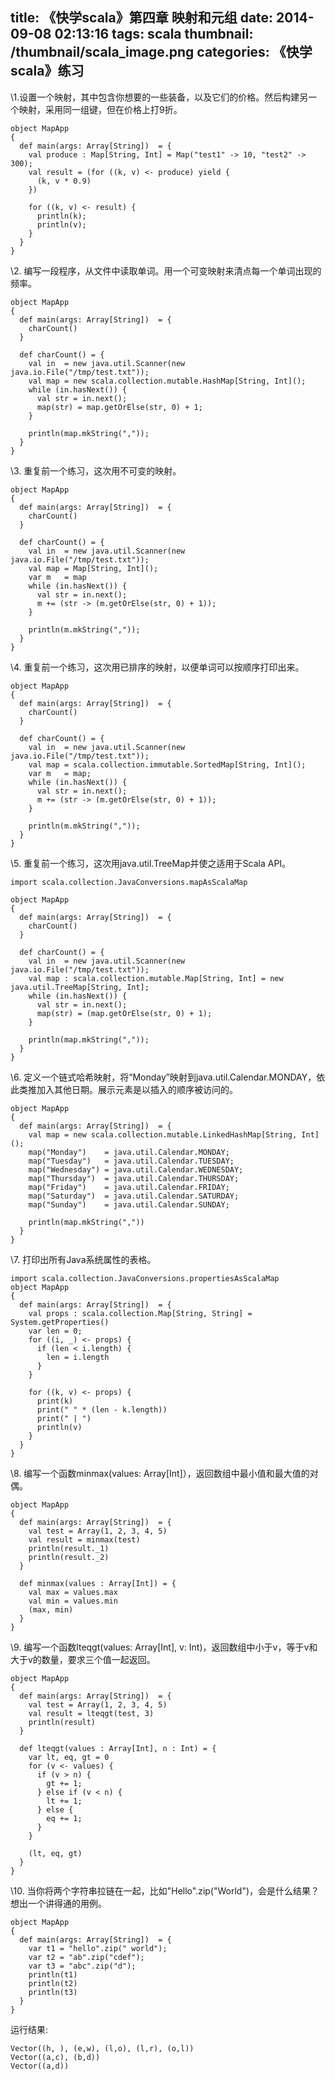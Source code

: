 title: 《快学scala》第四章 映射和元组
date: 2014-09-08 02:13:16
tags: scala
thumbnail: /thumbnail/scala_image.png
categories: 《快学scala》练习
---

\1.设置一个映射，其中包含你想要的一些装备，以及它们的价格。然后构建另一个映射，采用同一组键，但在价格上打9折。
 
```
object MapApp
{
  def main(args: Array[String])  = {
    val produce : Map[String, Int] = Map("test1" -> 10, "test2" -> 300);
    val result = (for ((k, v) <- produce) yield {
      (k, v * 0.9)
    })
   
    for ((k, v) <- result) {
      println(k);
      println(v);
    }
  }
} 
```

\2. 编写一段程序，从文件中读取单词。用一个可变映射来清点每一个单词出现的频率。 

```
object MapApp
{
  def main(args: Array[String])  = {
    charCount()
  }

  def charCount() = {
    val in  = new java.util.Scanner(new java.io.File("/tmp/test.txt"));
    val map = new scala.collection.mutable.HashMap[String, Int]();
    while (in.hasNext()) {
      val str = in.next();
      map(str) = map.getOrElse(str, 0) + 1;
    }

    println(map.mkString(","));
  }
}
```

\3. 重复前一个练习，这次用不可变的映射。 

```
object MapApp
{
  def main(args: Array[String])  = {
    charCount()
  }

  def charCount() = {
    val in  = new java.util.Scanner(new java.io.File("/tmp/test.txt"));
    val map = Map[String, Int]();
    var m   = map
    while (in.hasNext()) {
      val str = in.next();
      m += (str -> (m.getOrElse(str, 0) + 1));
    }

    println(m.mkString(","));
  }
}
```

\4. 重复前一个练习，这次用已排序的映射，以便单词可以按顺序打印出来。 

```
object MapApp
{
  def main(args: Array[String])  = {
    charCount()
  } 
    
  def charCount() = {
    val in  = new java.util.Scanner(new java.io.File("/tmp/test.txt"));
    val map = scala.collection.immutable.SortedMap[String, Int]();
    var m   = map;
    while (in.hasNext()) {
      val str = in.next();
      m += (str -> (m.getOrElse(str, 0) + 1));
    }
    
    println(m.mkString(","));
  }
}
```

\5. 重复前一个练习，这次用java.util.TreeMap并使之适用于Scala API。 

```
import scala.collection.JavaConversions.mapAsScalaMap

object MapApp
{
  def main(args: Array[String])  = {
    charCount()
  }

  def charCount() = {
    val in  = new java.util.Scanner(new java.io.File("/tmp/test.txt"));
    val map : scala.collection.mutable.Map[String, Int] = new java.util.TreeMap[String, Int];
    while (in.hasNext()) {
      val str = in.next();
      map(str) = (map.getOrElse(str, 0) + 1);
    }
    
    println(map.mkString(","));
  } 
} 
```

\6. 定义一个链式哈希映射，将“Monday”映射到java.util.Calendar.MONDAY，依此类推加入其他日期。展示元素是以插入的顺序被访问的。 

```
object MapApp
{
  def main(args: Array[String])  = {
    val map = new scala.collection.mutable.LinkedHashMap[String, Int]();
    map("Monday")    = java.util.Calendar.MONDAY;
    map("Tuesday")   = java.util.Calendar.TUESDAY;
    map("Wednesday") = java.util.Calendar.WEDNESDAY;
    map("Thursday")  = java.util.Calendar.THURSDAY;
    map("Friday")    = java.util.Calendar.FRIDAY;
    map("Saturday")  = java.util.Calendar.SATURDAY;
    map("Sunday")    = java.util.Calendar.SUNDAY;
    
    println(map.mkString(","))
  }
}
```

\7. 打印出所有Java系统属性的表格。 

```
import scala.collection.JavaConversions.propertiesAsScalaMap
object MapApp
{
  def main(args: Array[String])  = {
    val props : scala.collection.Map[String, String] = System.getProperties()
    var len = 0;
    for ((i, _) <- props) {
      if (len < i.length) {
        len = i.length
      }        
    }          

    for ((k, v) <- props) {
      print(k)
      print(" " * (len - k.length))
      print(" | ")
      println(v)
    }
  }
}
```

\8. 编写一个函数minmax(values: Array[Int]），返回数组中最小值和最大值的对偶。

```
object MapApp
{
  def main(args: Array[String])  = {
    val test = Array(1, 2, 3, 4, 5)
    val result = minmax(test)
    println(result._1)
    println(result._2)
  } 
  
  def minmax(values : Array[Int]) = {
    val max = values.max
    val min = values.min
    (max, min)
  }
}
```

\9. 编写一个函数lteqgt(values: Array[Int], v: Int)，返回数组中小于v，等于v和大于v的数量，要求三个值一起返回。 

```
object MapApp
{
  def main(args: Array[String])  = {
    val test = Array(1, 2, 3, 4, 5)
    val result = lteqgt(test, 3)
    println(result)
  } 
  
  def lteqgt(values : Array[Int], n : Int) = {
    var lt, eq, gt = 0
    for (v <- values) {
      if (v > n) {
        gt += 1; 
      } else if (v < n) {
        lt += 1;
      } else {
        eq += 1;
      } 
    } 
    
    (lt, eq, gt)
  } 
}
```

\10. 当你将两个字符串拉链在一起，比如"Hello".zip("World")，会是什么结果？想出一个讲得通的用例。 

```
object MapApp
{
  def main(args: Array[String])  = {
    var t1 = "hello".zip(" world");
    var t2 = "ab".zip("cdef");
    var t3 = "abc".zip("d");
    println(t1)
    println(t2)
    println(t3)
  }
}

```

运行结果:

```
Vector((h, ), (e,w), (l,o), (l,r), (o,l))
Vector((a,c), (b,d))
Vector((a,d))
```
